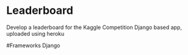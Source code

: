 # Leaderboard
Develop a leaderboard for the Kaggle Competition
Django based app, uploaded using heroku

#Frameworks
Django
